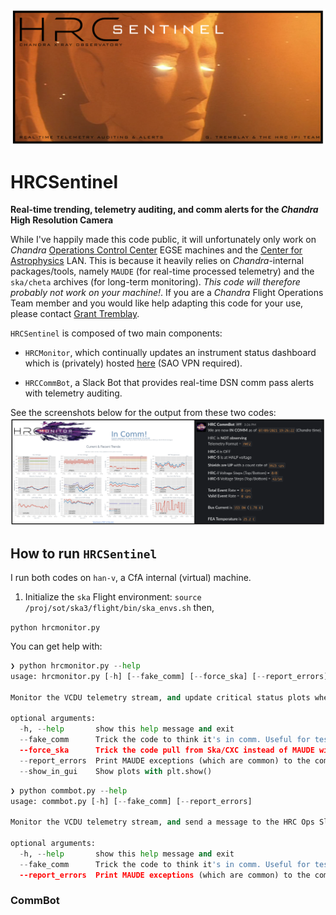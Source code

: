 
![HRC Sentinel Logo](misc/hrcsentinel_logo.png)

# HRCSentinel
__Real-time trending, telemetry auditing, and comm alerts for the *Chandra* High Resolution Camera__

While I've happily made this code public, it will unfortunately only work on *Chandra* [Operations Control Center](https://www.si.edu/newsdesk/releases/virtual-behind-scenes-tour-chandra-operations-control-center-now-available) EGSE machines and the [Center for Astrophysics](www.cfa.harvard.edu) LAN. This is because it heavily relies on *Chandra*-internal packages/tools, namely `MAUDE` (for real-time processed telemetry) and the `ska/cheta` archives (for long-term monitoring). *This code will therefore probably not work on your machine!*. If you are a *Chandra* Flight Operations Team member and you would like help adapting this code for your use, please contact [Grant Tremblay](www.granttremblay.com).  

`HRCSentinel` is composed of two main components: 

* `HRCMonitor`, which continually updates an instrument status dashboard which is (privately) hosted [here](https://icxc.cfa.harvard.edu/hrcops/hrcmonitor/) (SAO VPN required). 

* `HRCCommBot`, a Slack Bot that provides real-time DSN comm pass alerts with telemetry auditing. 

See the screenshots below for the output from these two codes: 
![Screenshots](misc/screenshots.png)


## How to run `HRCSentinel`

I run both codes on `han-v`, a CfA internal (virtual) machine. 

1. Initialize the `ska` Flight environment: 
`source /proj/sot/ska3/flight/bin/ska_envs.sh`
then,

`python hrcmonitor.py`

You can get help with:

```python
❯ python hrcmonitor.py --help
usage: hrcmonitor.py [-h] [--fake_comm] [--force_ska] [--report_errors] [--show_in_gui]

Monitor the VCDU telemetry stream, and update critical status plots whenever we are in comm.

optional arguments:
  -h, --help       show this help message and exit
  --fake_comm      Trick the code to think it's in comm. Useful for testing.
  --force_ska      Trick the code pull from Ska/CXC instead of MAUDE with a switch to fetch.data_source.set()
  --report_errors  Print MAUDE exceptions (which are common) to the command line
  --show_in_gui    Show plots with plt.show()
```

```python
❯ python commbot.py --help
usage: commbot.py [-h] [--fake_comm] [--report_errors]

Monitor the VCDU telemetry stream, and send a message to the HRC Ops Slack with critical HRC telemetry whenever we are in comm.

optional arguments:
  -h, --help       show this help message and exit
  --fake_comm      Trick the code to think it's in comm. Useful for testing.
  --report_errors  Print MAUDE exceptions (which are common) to the command line
```


### CommBot

